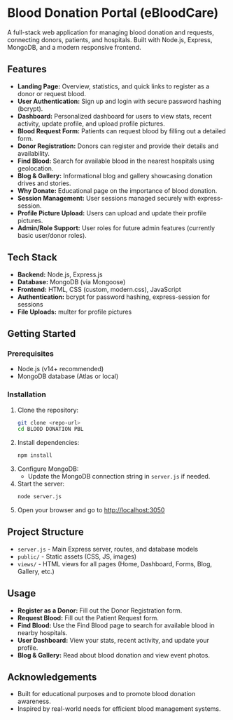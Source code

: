 # Blood Donation Portal (eBloodCare)

A full-stack web application for managing blood donation and requests, connecting donors, patients, and hospitals. Built with Node.js, Express, MongoDB, and a modern responsive frontend.

## Features

- **Landing Page:** Overview, statistics, and quick links to register as a donor or request blood.
- **User Authentication:** Sign up and login with secure password hashing (bcrypt).
- **Dashboard:** Personalized dashboard for users to view stats, recent activity, update profile, and upload profile pictures.
- **Blood Request Form:** Patients can request blood by filling out a detailed form.
- **Donor Registration:** Donors can register and provide their details and availability.
- **Find Blood:** Search for available blood in the nearest hospitals using geolocation.
- **Blog & Gallery:** Informational blog and gallery showcasing donation drives and stories.
- **Why Donate:** Educational page on the importance of blood donation.
- **Session Management:** User sessions managed securely with express-session.
- **Profile Picture Upload:** Users can upload and update their profile pictures.
- **Admin/Role Support:** User roles for future admin features (currently basic user/donor roles).

## Tech Stack

- **Backend:** Node.js, Express.js
- **Database:** MongoDB (via Mongoose)
- **Frontend:** HTML, CSS (custom, modern.css), JavaScript
- **Authentication:** bcrypt for password hashing, express-session for sessions
- **File Uploads:** multer for profile pictures

## Getting Started

### Prerequisites
- Node.js (v14+ recommended)
- MongoDB database (Atlas or local)

### Installation
1. Clone the repository:
   ```bash
   git clone <repo-url>
   cd BLOOD DONATION PBL
   ```
2. Install dependencies:
   ```bash
   npm install
   ```
3. Configure MongoDB:
   - Update the MongoDB connection string in `server.js` if needed.
4. Start the server:
   ```bash
   node server.js
   ```
5. Open your browser and go to [http://localhost:3050](http://localhost:3050)

## Project Structure

- `server.js` - Main Express server, routes, and database models
- `public/` - Static assets (CSS, JS, images)
- `views/` - HTML views for all pages (Home, Dashboard, Forms, Blog, Gallery, etc.)

## Usage

- **Register as a Donor:** Fill out the Donor Registration form.
- **Request Blood:** Fill out the Patient Request form.
- **Find Blood:** Use the Find Blood page to search for available blood in nearby hospitals.
- **User Dashboard:** View your stats, recent activity, and update your profile.
- **Blog & Gallery:** Read about blood donation and view event photos.


## Acknowledgements
- Built for educational purposes and to promote blood donation awareness.
- Inspired by real-world needs for efficient blood management systems. 